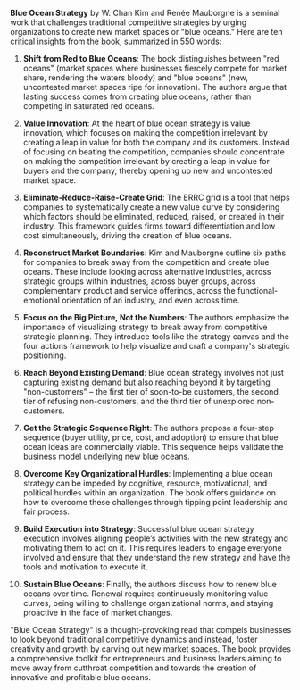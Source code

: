 **Blue Ocean Strategy** by W. Chan Kim and Renée Mauborgne is a seminal work that challenges traditional competitive strategies by urging organizations to create new market spaces or "blue oceans." Here are ten critical insights from the book, summarized in 550 words:

1. **Shift from Red to Blue Oceans**: The book distinguishes between "red oceans" (market spaces where businesses fiercely compete for market share, rendering the waters bloody) and "blue oceans" (new, uncontested market spaces ripe for innovation). The authors argue that lasting success comes from creating blue oceans, rather than competing in saturated red oceans.

2. **Value Innovation**: At the heart of blue ocean strategy is value innovation, which focuses on making the competition irrelevant by creating a leap in value for both the company and its customers. Instead of focusing on beating the competition, companies should concentrate on making the competition irrelevant by creating a leap in value for buyers and the company, thereby opening up new and uncontested market space.

3. **Eliminate-Reduce-Raise-Create Grid**: The ERRC grid is a tool that helps companies to systematically create a new value curve by considering which factors should be eliminated, reduced, raised, or created in their industry. This framework guides firms toward differentiation and low cost simultaneously, driving the creation of blue oceans.

4. **Reconstruct Market Boundaries**: Kim and Mauborgne outline six paths for companies to break away from the competition and create blue oceans. These include looking across alternative industries, across strategic groups within industries, across buyer groups, across complementary product and service offerings, across the functional-emotional orientation of an industry, and even across time.

5. **Focus on the Big Picture, Not the Numbers**: The authors emphasize the importance of visualizing strategy to break away from competitive strategic planning. They introduce tools like the strategy canvas and the four actions framework to help visualize and craft a company's strategic positioning.

6. **Reach Beyond Existing Demand**: Blue ocean strategy involves not just capturing existing demand but also reaching beyond it by targeting "non-customers" – the first tier of soon-to-be customers, the second tier of refusing non-customers, and the third tier of unexplored non-customers.

7. **Get the Strategic Sequence Right**: The authors propose a four-step sequence (buyer utility, price, cost, and adoption) to ensure that blue ocean ideas are commercially viable. This sequence helps validate the business model underlying new blue oceans.

8. **Overcome Key Organizational Hurdles**: Implementing a blue ocean strategy can be impeded by cognitive, resource, motivational, and political hurdles within an organization. The book offers guidance on how to overcome these challenges through tipping point leadership and fair process.

9. **Build Execution into Strategy**: Successful blue ocean strategy execution involves aligning people’s activities with the new strategy and motivating them to act on it. This requires leaders to engage everyone involved and ensure that they understand the new strategy and have the tools and motivation to execute it.

10. **Sustain Blue Oceans**: Finally, the authors discuss how to renew blue oceans over time. Renewal requires continuously monitoring value curves, being willing to challenge organizational norms, and staying proactive in the face of market changes.

"Blue Ocean Strategy" is a thought-provoking read that compels businesses to look beyond traditional competitive dynamics and instead, foster creativity and growth by carving out new market spaces. The book provides a comprehensive toolkit for entrepreneurs and business leaders aiming to move away from cutthroat competition and towards the creation of innovative and profitable blue oceans.